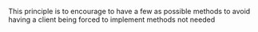 This principle is to encourage to have a few as possible methods to avoid having a client being forced to implement methods not needed 